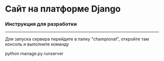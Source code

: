 # Сайт на платформе Django

### Инструкция для разработки

---

Для запуска сервера перейдите в папку "championat", откройте там консоль и выполните команду

python manage.py runserver